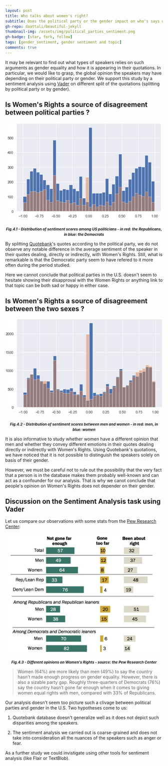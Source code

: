 ```yaml
---
layout: post
title: Who talks about women's right?
subtitle: Does the political party or the gender impact on who's says what?
gh-repo: daattali/beautiful-jekyll
thumbnail-img: /assets/img/political_parties_sentiment.png
gh-badge: [star, fork, follow]
tags: [gender_sentiment, gender sentiment and topic]
comments: true
---
```


It may be relevant to find out what types of speakers relies on such arguments as gender equality and how it is appearing in their quotations. In particular, we would like to grasp, the global opinion the speakers may have depending on their political party or gender. We support this study by a sentiment analysis using [Vader](https://pypi.org/project/vaderSentiment/) on different split of the quotations (splitting by political party or by gender).

## Is Women's Rights a source of disagreement between political parties ?

<p align = "center">
<img src = "https://raw.githubusercontent.com/unesmu/unesmu.github.io/master/assets/img/political_split.JPG">
</p>
<p align = "center">
	<small> 
		<i> 
			<b>
			Fig.4.1 - Distribution of sentiment scores among US politicians - in red: the Republicans, in blue: the Democrats
			</b>
		</i>
	</small>
</p>

By splitting [Quotebank](https://quotebank.dlab.tools/)'s quotes according to the political party, we do not observe any notable difference in the average sentiment of the speaker in their quotes dealing, directly or indirectly, with Women's Rights.
Still, what is remarkable is that the Democratic party seem to have refered to it more often during the period studied.

Here we cannot conclude that political parties in the U.S. doesn't seem to hesitate showing their disapproval with the Women Rights or anything link to that topic can be both sad or happy in either case.

## Is Women's Rights a source of disagreement between the two sexes ?

<p align = "center">
<img src = "https://raw.githubusercontent.com/unesmu/unesmu.github.io/master/assets/img/gender_split.JPG">
</p>
<p align = "center">
	<small> 
		<i> 
			<b>
				Fig.4.2 - Distribution of sentiment scores between men and women - in red: men, in blue: women
			</b> 
		</i>
	</small>
</p>

It is also informative to study whether women have a different opinion that men and whether they convey different emotions in their quotes dealing directly or indirectly with Women's Rights.
Using Quotebank's quotations, we have noticed that it is not possible to distinguish the speakers solely on basis of their gender.

However, we must be careful not to rule out the possibility that the very fact that a person is in the database makes them probably well-known and can act as a confounder for our analysis. That is why we canot conclude that people's opinion on Women's Rights does not depender on their gender.

## Discussion on the Sentiment Analysis task using Vader

Let us compare our observations with some stats from the [Pew Research Center](https://www.pewresearch.org/social-trends/2020/07/07/a-century-after-women-gained-the-right-to-vote-majority-of-americans-see-work-to-do-on-gender-equality/):

<p align = "center">
<img src = https://raw.githubusercontent.com/unesmu/unesmu.github.io/master/assets/img/clivage_political_gender.jpg>
</p>
<p align = "center">
	<small> 
		<i> 
			<b>
				Fig.4.3 - Different opinions on Women's Rights - source: the Pew Research Center
			</b> 
		</i>
	</small>
</p>

> Women (64%) are more likely than men (49%) to say the country hasn’t made enough progress on gender equality. However, there is also a sizable party gap. Roughly three-quarters of Democrats (76%) say the country hasn’t gone far enough when it comes to giving women equal rights with men, compared with 33% of Republicans.

Our analysis doesn't seem too picture such a clivage between political parties and gender in the U.S. Two hypotheses come to us:

1. Quotebank database doesn't generalize well as it does not depict such disparities among the speakers.

2. The sentiment analysis we carried out is coarse-grained and does not take into consideration all the nuances of the speakers such as anger or fear.

As a further study we could invistigate using other tools for sentiment analysis (like Flair or TextBlob).
